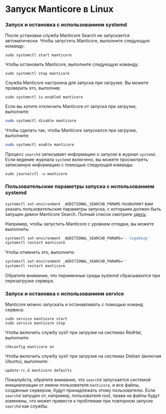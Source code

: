 # Запуск Manticore в Linux

### Запуск и остановка с использованием systemd

После установки служба Manticore Search не запускается автоматически. Чтобы запустить Manticore, выполните следующую команду:

```shell
sudo systemctl start manticore
```

Чтобы остановить Manticore, выполните следующую команду:

```shell
sudo systemctl stop manticore
```

Служба Manticore настроена для запуска при загрузке. Вы можете проверить это, выполнив:

```shell
sudo systemctl is-enabled manticore
```

Если вы хотите отключить Manticore от запуска при загрузке, выполните:

```bash
sudo systemctl disable manticore
```

Чтобы сделать так, чтобы Manticore запускался при загрузке, выполните:

```bash
sudo systemctl enable manticore
```

Процесс `searchd` записывает информацию о запуске в журнал `systemd`. Если ведение журнала `systemd` включено, вы можете просмотреть записанную информацию с помощью следующей команды:

```shell
sudo journalctl -u manticore
```

### Пользовательские параметры запуска с использованием systemd

`systemctl set-environment _ADDITIONAL_SEARCHD_PARAMS`  позволяет вам указать пользовательские параметры запуска, с которыми должен быть запущен демон Manticore Search. Полный список смотрите [здесь](../Starting_the_server/Manually.md#searchd-command-line-options).

Например, чтобы запустить Manticore с уровнем отладки, вы можете выполнить:
```bash
systemctl set-environment _ADDITIONAL_SEARCHD_PARAMS='--logdebug'
systemctl restart manticore
```

Чтобы отменить это, выполните:
```bash
systemctl set-environment _ADDITIONAL_SEARCHD_PARAMS=''
systemctl restart manticore
```

Обратите внимание, что переменные среды systemd сбрасываются при перезагрузке сервера.

### Запуск и остановка с использованием service

Manticore можно запускать и останавливать с помощью команд сервиса:

```shell
sudo service manticore start
sudo service manticore stop
```

Чтобы включить службу sysV при загрузке на системах RedHat, выполните:

```shell
chkconfig manticore on
```

Чтобы включить службу sysV при загрузке на системах Debian (включая Ubuntu), выполните:

```shell
update-rc.d manticore defaults
```

Пожалуйста, обратите внимание, что `searchd` запускается системой инициализации от имени пользователя `manticore`, и все файлы, созданные сервером, будут принадлежать этому пользователю. Если `searchd` запущен от, например, пользователя root, права на файлы будут изменены, что может привести к проблемам при повторном запуске `searchd` как службы.

<!-- proofread -->
